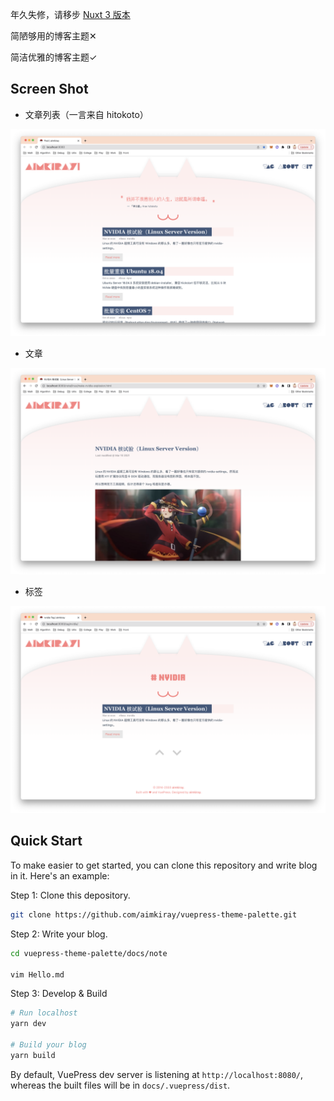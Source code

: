 年久失修，请移步 [Nuxt 3 版本](https://github.com/aimkiray/nuxt-theme-blog)

简陋够用的博客主题✕

简洁优雅的博客主题✓

## Screen Shot

- 文章列表（一言来自 hitokoto）

![index](./index.png)

- 文章

![index](./article.png)

- 标签

![index](./tag.png)


## Quick Start

To make easier to get started, you can clone this repository and write blog in it. Here's an example:

Step 1: Clone this depository.

```bash
git clone https://github.com/aimkiray/vuepress-theme-palette.git
```

Step 2: Write your blog.

```bash
cd vuepress-theme-palette/docs/note

vim Hello.md
```

Step 3: Develop & Build

```bash
# Run localhost
yarn dev

# Build your blog
yarn build
```

By default, VuePress dev server is listening at `http://localhost:8080/`, whereas the built files will be in `docs/.vuepress/dist`.
